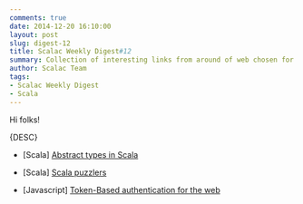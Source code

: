 ```yaml
---
comments: true
date: 2014-12-20 16:10:00
layout: post
slug: digest-12
title: Scalac Weekly Digest#12
summary: Collection of interesting links from around of web chosen for you by Scalac team
author: Scalac Team
tags:
- Scalac Weekly Digest
- Scala
---
```


Hi folks! 

{DESC}

* \[Scala\] [Abstract types in Scala](https://www.hakkalabs.co/articles/scala-bay-tech-talk-abstract-types#)

* \[Scala\] [Scala puzzlers](http://scalapuzzlers.com/)

* \[Javascript\] [Token-Based authentication for the web](http://code.tutsplus.com/tutorials/token-based-authentication-with-angularjs-nodejs--cms-22543)


